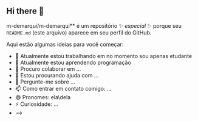 ## Hi there 👋
m-demarqui/m-demarqui** é um repositório ✨ _especial_ ✨ porque seu `README.md` (este arquivo) aparece em seu perfil do GitHub.

Aqui estão algumas ideias para você começar:

- 🔭 Atualmente estou trabalhando em no momento sou apenas etudante
- 🌱 Atualmente estou aprendendo programação
- 👯 Procuro colaborar em ...
- 🤔 Estou procurando ajuda com ...
- 💬 Pergunte-me sobre ...
- 📫 Como entrar em contato comigo: ...
- 😄 Pronomes: ela\dela
- ⚡ Curiosidade: ...
- -->
